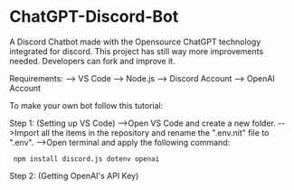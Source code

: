 # ChatGPT-Discord-Bot
A Discord Chatbot made with the Opensource ChatGPT technology integrated for discord. This project has still way more improvements needed. Developers can fork and improve it.

Requirements:
--> VS Code
--> Node.js
--> Discord Account
--> OpenAI Account

To make your own bot follow this tutorial:

Step 1: (Setting up VS Code)
	-->Open VS Code and create a new folder.
	-->Import all the items in the repository and rename the ".env.nit" file to ".env".
	-->Open terminal and apply the following command:
									

     npm install discord.js dotenv openai
   
  Step 2: (Getting OpenAI's API Key)
